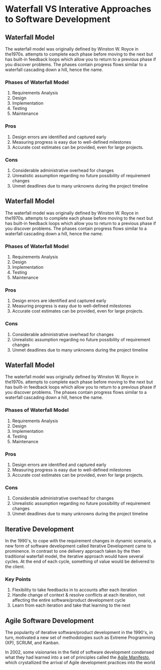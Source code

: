 # Waterfall VS Interative Approaches to Software Development
 
## Waterfall Model
 
The waterfall model was originally defined by Winston W. Royce in the1970s. attempts to complete each phase before moving to the next but has built-in feedback loops which allow you to return to a previous phase if you discover problems. 
The phases contain progress flows similar to a waterfall cascading down a hill, hence the name.

### Phases of Waterfall Model

1. Requirements Analysis 
2. Design 
3. Implementation 
4. Testing 
5. Maintenance 

### Pros
1. Design errors are identified and captured early
2. Measuring progress is easy due to well-defined milestones
3. Accurate cost estimates can be provided, even for large projects.

### Cons
1. Considerable administrative overhead for changes
2. Unrealistic assumption regarding no future possibility of requirement changes
3. Unmet deadlines due to many unknowns during the project timeline


## Waterfall Model
 
The waterfall model was originally defined by Winston W. Royce in the1970s. attempts to complete each phase before moving to the next but has built-in feedback loops which allow you to return to a previous phase if you discover problems. 
The phases contain progress flows similar to a waterfall cascading down a hill, hence the name.

### Phases of Waterfall Model

1. Requirements Analysis 
2. Design 
3. Implementation 
4. Testing 
5. Maintenance 

### Pros
1. Design errors are identified and captured early
2. Measuring progress is easy due to well-defined milestones
3. Accurate cost estimates can be provided, even for large projects.

### Cons
1. Considerable administrative overhead for changes
2. Unrealistic assumption regarding no future possibility of requirement changes
3. Unmet deadlines due to many unknowns during the project timeline


## Waterfall Model
 
The waterfall model was originally defined by Winston W. Royce in the1970s. attempts to complete each phase before moving to the next but has built-in feedback loops which allow you to return to a previous phase if you discover problems. 
The phases contain progress flows similar to a waterfall cascading down a hill, hence the name.

### Phases of Waterfall Model

1. Requirements Analysis 
2. Design 
3. Implementation 
4. Testing 
5. Maintenance 

### Pros
1. Design errors are identified and captured early
2. Measuring progress is easy due to well-defined milestones
3. Accurate cost estimates can be provided, even for large projects.

### Cons
1. Considerable administrative overhead for changes
2. Unrealistic assumption regarding no future possibility of requirement changes
3. Unmet deadlines due to many unknowns during the project timeline


## Iterative Development
 
In the 1990's, to cope with the requirement changes in dynamic scenario, a new form of software development called Iterative Development came to prominence. In contrast to one delivery approach taken by the then traditional waterfall model, the iterative approach would have several cycles. At the end of each cycle, something of value would be delivered to the client.

### Key Points
1. Flexibility to take feedbacks in to accounts after each iteration
2. Handle change of context & resolve conflicts at each iteration, not affecting the entire software/product development cycle
3. Learn from each iteration and take that learning to the next

## Agile Software Development

The popularity of iterative software/product development in the 1990's, in turn, motivated a new set of methodologies such as Extreme Programming (XP), SCRUM, and Kanban. 

In 2002, some visionaries in the field of software development condensed what they had learned into a set of principles called the [Agile Manifesto](https://www.agilealliance.org/agile101/12-principles-behind-the-agile-manifesto), which crystallized the arrival of Agile development practices into the world
